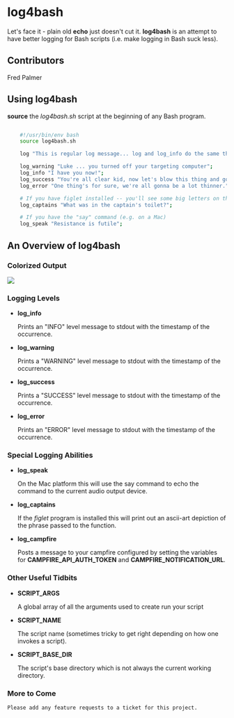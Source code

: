 # log4bash

Let's face it - plain old **echo** just doesn't cut it.  **log4bash** is an attempt to have better logging for Bash scripts (i.e. make logging in Bash suck less).

## Contributors

Fred Palmer

## Using log4bash

**source** the *log4bash.sh* script at the beginning of any Bash program.

``` bash

    #!/usr/bin/env bash
    source log4bash.sh

    log "This is regular log message... log and log_info do the same thing";

    log_warning "Luke ... you turned off your targeting computer";
    log_info "I have you now!";
    log_success "You're all clear kid, now let's blow this thing and go home.";
    log_error "One thing's for sure, we're all gonna be a lot thinner.";

    # If you have figlet installed -- you'll see some big letters on the screen!
    log_captains "What was in the captain's toilet?";

    # If you have the "say" command (e.g. on a Mac)
    log_speak "Resistance is futile";

```

## An Overview of log4bash


### Colorized Output

[![](https://img.skitch.com/20110526-46e6ng8hj11pshw2s5my7e841.jpg)](https://img.skitch.com/20110526-46e6ng8hj11pshw2s5my7e841.jpg)

### Logging Levels

* **log_info**

    Prints an "INFO" level message to stdout with the timestamp of the occurrence.

* **log_warning**

    Prints a "WARNING" level message to stdout with the timestamp of the occurrence.

* **log_success**

    Prints a "SUCCESS" level message to stdout with the timestamp of the occurrence.

* **log_error**

    Prints an "ERROR" level message to stdout with the timestamp of the occurrence.

### Special Logging Abilities

* **log_speak**

    On the Mac platform this will use the say command to echo the command to the current audio output device.

* **log_captains**

    If the *figlet* program is installed this will print out an ascii-art depiction of the phrase passed to the function.
    
* **log_campfire**

    Posts a message to your campfire configured by setting the variables for **CAMPFIRE_API_AUTH_TOKEN** and **CAMPFIRE_NOTIFICATION_URL**.

### Other Useful Tidbits

* **SCRIPT_ARGS**

    A global array of all the arguments used to create run your script

* **SCRIPT_NAME**

    The script name (sometimes tricky to get right depending on how one invokes a script).

* **SCRIPT_BASE_DIR**

    The script's base directory which is not always the current working directory.

### More to Come

    Please add any feature requests to a ticket for this project.

